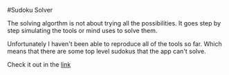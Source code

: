 #Sudoku Solver

The solving algorthm is not about trying all the possibilities. It goes step by step simulating the tools or mind uses to solve them.

Unfortunately I haven't been able to reproduce all of the tools so far. Which means that there are some top level sudokus that the app can't solve.

Check it out in the [link](http://solving-sudoku-by-steps.herokuapp.com)
